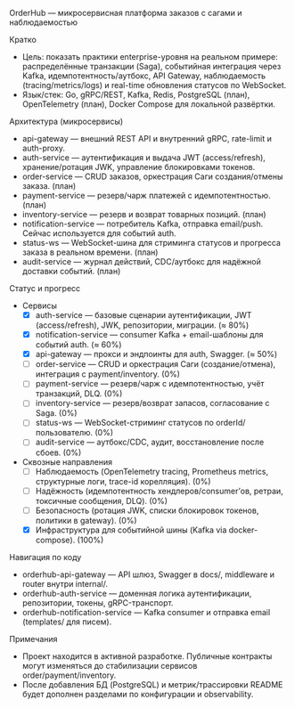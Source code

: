 OrderHub — микросервисная платформа заказов с сагами и наблюдаемостью

Кратко
- Цель: показать практики enterprise-уровня на реальном примере: распределённые транзакции (Saga), событийная интеграция через Kafka, идемпотентность/аутбокс, API Gateway, наблюдаемость (tracing/metrics/logs) и real-time обновления статусов по WebSocket.
- Язык/стек: Go, gRPC/REST, Kafka, Redis, PostgreSQL (план), OpenTelemetry (план), Docker Compose для локальной развёртки.

Архитектура (микросервисы)
- api-gateway — внешний REST API и внутренний gRPC, rate-limit и auth-proxy.
- auth-service — аутентификация и выдача JWT (access/refresh), хранение/ротация JWK, управление блокировками токенов.
- order-service — CRUD заказов, оркестрация Саги создания/отмены заказа. (план)
- payment-service — резерв/чарж платежей с идемпотентностью. (план)
- inventory-service — резерв и возврат товарных позиций. (план)
- notification-service — потребитель Kafka, отправка email/push. Сейчас используется для событий auth. 
- status-ws — WebSocket-шина для стриминга статусов и прогресса заказа в реальном времени. (план)
- audit-service — журнал действий, CDC/аутбокс для надёжной доставки событий. (план)

Статус и прогресс
- Сервисы
	- [x] auth-service — базовые сценарии аутентификации, JWT (access/refresh), JWK, репозитории, миграции. (≈ 80%)
	- [x] notification-service — consumer Kafka + email-шаблоны для событий auth. (≈ 60%)
	- [x] api-gateway — прокси и эндпоинты для auth, Swagger. (≈ 50%)
	- [ ] order-service — CRUD и оркестрация Саги (создание/отмена), интеграция с payment/inventory. (0%)
	- [ ] payment-service — резерв/чарж с идемпотентностью, учёт транзакций, DLQ. (0%)
	- [ ] inventory-service — резерв/возврат запасов, согласование с Saga. (0%)
	- [ ] status-ws — WebSocket-стриминг статусов по orderId/пользователю. (0%)
	- [ ] audit-service — аутбокс/CDC, аудит, восстановление после сбоев. (0%)

- Сквозные направления
	- [ ] Наблюдаемость (OpenTelemetry tracing, Prometheus metrics, структурные логи, trace-id корелляция). (0%)
	- [ ] Надёжность (идемпотентность хендлеров/consumer’ов, ретраи, токсичные сообщения, DLQ). (0%)
	- [ ] Безопасность (ротация JWK, списки блокировок токенов, политики в gateway). (0%)
	- [x] Инфраструктура для событийной шины (Kafka via docker-compose). (100%)

Навигация по коду
- orderhub-api-gateway — API шлюз, Swagger в docs/, middleware и router внутри internal/.
- orderhub-auth-service — доменная логика аутентификации, репозитории, токены, gRPC-транспорт.
- orderhub-notification-service — Kafka consumer и отправка email (templates/ для писем).

Примечания
- Проект находится в активной разработке. Публичные контракты могут изменяться до стабилизации сервисов order/payment/inventory.
- После добавления БД (PostgreSQL) и метрик/трассировки README будет дополнен разделами по конфигурации и observability.
